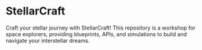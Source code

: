 # StellarCraft
Craft your stellar journey with StellarCraft! This repository is a workshop for space explorers, providing blueprints, APIs, and simulations to build and navigate your interstellar dreams.
